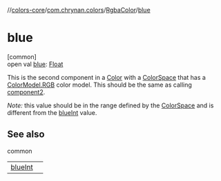 //[colors-core](../../../index.md)/[com.chrynan.colors](../index.md)/[RgbaColor](index.md)/[blue](blue.md)

# blue

[common]\
open val [blue](blue.md): [Float](https://kotlinlang.org/api/latest/jvm/stdlib/kotlin/-float/index.html)

This is the second component in a [Color](../-color/index.md) with a [ColorSpace](../../com.chrynan.colors.space/-color-space/index.md) that has a [ColorModel.RGB](../../com.chrynan.colors.space/-color-model/-r-g-b/index.md) color model. This should be the same as calling [component2](../../../../colors-core/com.chrynan.colors/-rgba-color/component2.md).

*Note:* this value should be in the range defined by the [ColorSpace](../../com.chrynan.colors.space/-color-space/index.md) and is different from the [blueInt](../blue-int.md) value.

## See also

common

| | |
|---|---|
| [blueInt](../blue-int.md) |  |
